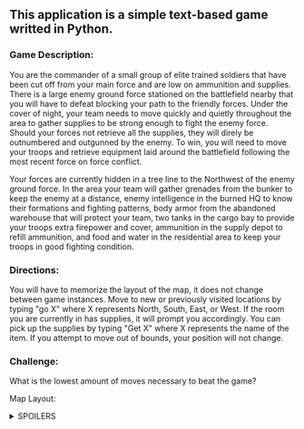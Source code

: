 ## This application is a simple text-based game writted in Python.

### Game Description:
You are the commander of a small group of elite trained soldiers that have been cut off from your main force and are low on ammunition and supplies. There is a large enemy ground force stationed on the battlefield nearby that you will have to defeat blocking your path to the friendly forces. Under the cover of night, your team needs to move quickly and quietly throughout the area to gather supplies to be strong enough to fight the enemy force. Should your forces not retrieve all the supplies, they will direly be outnumbered and outgunned by the enemy. To win, you will need to move your troops and retrieve equipment laid around the battlefield following the most recent force on force conflict. 

Your forces are currently hidden in a tree line to the Northwest of the enemy ground force. In the area your team will gather grenades from the bunker to keep the enemy at a distance, enemy intelligence in the burned HQ to know their formations and fighting patterns, body armor from the abandoned warehouse that will protect your team, two tanks in the cargo bay to provide your troops extra firepower and cover, ammunition in the supply depot to refill ammunition, and food and water in the residential area to keep your troops in good fighting condition. 

### Directions:
You will have to memorize the layout of the map, it does not change between game instances. Move to new or previously visited locations by typing "go X" where X represents North, South, East, or West. If the room you are currently in has supplies, it will prompt you accordingly. You can pick up the supplies by typing "Get X" where X represents the name of the item. If you attempt to move out of bounds, your position will not change.

### Challenge:
What is the lowest amount of moves necessary to beat the game?

Map Layout:
<details>
  <summary>SPOILERS</summary>

  ![Game_Map](https://github.com/CHenshaw010/Text-Based-Game/assets/103648617/574be0f8-9944-471e-937b-f11d0305f721)

</details>
